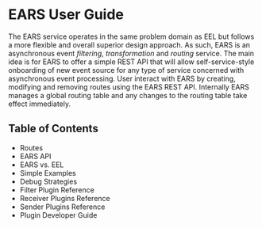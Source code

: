 # EARS User Guide

The EARS service operates in the same problem domain as EEL but follows a more flexible and overall
superior design approach. As such, EARS is an asynchronous event _filtering_, _transformation_ and _routing_
service. The main idea is for EARS to offer a simple REST API that will allow self-service-style
onboarding of new event source for any type of service concerned with asynchronous event processing.
User interact with EARS by creating, modifying and removing routes using the EARS REST API. 
Internally EARS manages a global routing table and any changes to the routing table take effect 
immediately.

## Table of Contents

* Routes
* EARS API
* EARS vs. EEL  
* Simple Examples
* Debug Strategies
* Filter Plugin Reference
* Receiver Plugins Reference
* Sender Plugins Reference
* Plugin Developer Guide
